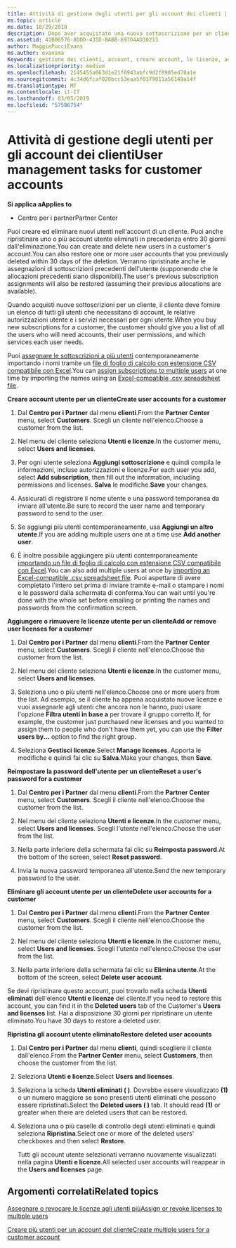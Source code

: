```yaml
---
title: Attività di gestione degli utenti per gli account dei clienti | Centro
ms.topic: article
ms.date: 10/29/2018
description: Dopo aver acquistato una nuova sottoscrizione per un cliente, puoi assegnare licenze a utenti specifici.
ms.assetid: 41B06576-8DDD-435D-BABB-697D4AD30213
author: MaggiePucciEvans
ms.author: evansma
Keywords: gestione dei clienti, account, creare account, le licenze, assegnare una licenza, la gestione utente e password, reimpostazione della password, modificare la password
ms.localizationpriority: medium
ms.openlocfilehash: 2145455a063d1e21f6943abfc9d2f8905ed78a1e
ms.sourcegitcommit: 4c34d6fcaf020bcc53eaa5f0379011a56149a14f
ms.translationtype: MT
ms.contentlocale: it-IT
ms.lasthandoff: 03/05/2019
ms.locfileid: "57586754"
---
```

# <a name="user-management-tasks-for-customer-accounts"></a><span data-ttu-id="8fad1-104">Attività di gestione degli utenti per gli account dei clienti</span><span class="sxs-lookup"><span data-stu-id="8fad1-104">User management tasks for customer accounts</span></span>

<span data-ttu-id="8fad1-105">**Si applica a**</span><span class="sxs-lookup"><span data-stu-id="8fad1-105">**Applies to**</span></span>

-  <span data-ttu-id="8fad1-106">Centro per i partner</span><span class="sxs-lookup"><span data-stu-id="8fad1-106">Partner Center</span></span>



<span data-ttu-id="8fad1-107">Puoi creare ed eliminare nuovi utenti nell'account di un cliente. Puoi anche ripristinare uno o più account utente eliminati in precedenza entro 30 giorni dall'eliminazione.</span><span class="sxs-lookup"><span data-stu-id="8fad1-107">You can create and delete new users in a customer's account.You can also restore one or more user accounts that you previously deleted within 30 days of the deletion.</span></span> <span data-ttu-id="8fad1-108">Verranno ripristinate anche le assegnazioni di sottoscrizioni precedenti dell'utente (supponendo che le allocazioni precedenti siano disponibili).</span><span class="sxs-lookup"><span data-stu-id="8fad1-108">The user's previous subscription assignments will also be restored (assuming their previous allocations are available).</span></span>

<span data-ttu-id="8fad1-109">Quando acquisti nuove sottoscrizioni per un cliente, il cliente deve fornire un elenco di tutti gli utenti che necessitano di account, le relative autorizzazioni utente e i servizi necessari per ogni utente.</span><span class="sxs-lookup"><span data-stu-id="8fad1-109">When you buy new subscriptions for a customer,  the customer should give you a list of all the users who will need accounts, their user permissions, and which services each user needs.</span></span>  

<span data-ttu-id="8fad1-110">Puoi [assegnare le sottoscrizioni a più utenti](bulk-license-provisioning-for-multiple-users.md) contemporaneamente importando i nomi tramite un [file di foglio di calcolo con estensione CSV compatibile con Excel](adding-multiple-users-to-a-customer-account.md).</span><span class="sxs-lookup"><span data-stu-id="8fad1-110">You can [assign subscriptions to multiple users](bulk-license-provisioning-for-multiple-users.md) at one time by importing the names using an [Excel-compatible .csv spreadsheet file](adding-multiple-users-to-a-customer-account.md).</span></span>

<a href="" id="createuseraccounts"></a>
<span data-ttu-id="8fad1-111">**Creare account utente per un cliente**</span><span class="sxs-lookup"><span data-stu-id="8fad1-111">**Create user accounts for a customer**</span></span>

1.  <span data-ttu-id="8fad1-112">Dal **Centro per i Partner** dal menu **clienti**.</span><span class="sxs-lookup"><span data-stu-id="8fad1-112">From the **Partner Center** menu, select **Customers**.</span></span> <span data-ttu-id="8fad1-113">Scegli un cliente nell'elenco.</span><span class="sxs-lookup"><span data-stu-id="8fad1-113">Choose a customer from the list.</span></span>

2.  <span data-ttu-id="8fad1-114">Nel menu del cliente seleziona **Utenti e licenze**.</span><span class="sxs-lookup"><span data-stu-id="8fad1-114">In the customer menu, select **Users and licenses**.</span></span>

3.  <span data-ttu-id="8fad1-115">Per ogni utente seleziona **Aggiungi sottoscrizione** e quindi compila le informazioni, incluse autorizzazioni e licenze.</span><span class="sxs-lookup"><span data-stu-id="8fad1-115">For each user you add, select **Add subscription**, then fill out the information, including permissions and licenses.</span></span> <span data-ttu-id="8fad1-116">**Salva** le modifiche.</span><span class="sxs-lookup"><span data-stu-id="8fad1-116">**Save** your changes.</span></span>

4.  <span data-ttu-id="8fad1-117">Assicurati di registrare il nome utente e una password temporanea da inviare all'utente.</span><span class="sxs-lookup"><span data-stu-id="8fad1-117">Be sure to record the user name and temporary password to send to the user.</span></span> 

5.  <span data-ttu-id="8fad1-118">Se aggiungi più utenti contemporaneamente, usa **Aggiungi un altro utente**.</span><span class="sxs-lookup"><span data-stu-id="8fad1-118">If you are adding multiple users one at a time use **Add another user**.</span></span> 

6. <span data-ttu-id="8fad1-119">È inoltre possibile aggiungere più utenti contemporaneamente [importando un file di foglio di calcolo con estensione CSV compatibile con Excel](adding-multiple-users-to-a-customer-account.md).</span><span class="sxs-lookup"><span data-stu-id="8fad1-119">You can also add multiple users at once by [importing an Excel-compatible .csv spreadsheet file](adding-multiple-users-to-a-customer-account.md).</span></span> <span data-ttu-id="8fad1-120">Puoi aspettare di avere completato l'intero set prima di inviare tramite e-mail o stampare i nomi e le password dalla schermata di conferma.</span><span class="sxs-lookup"><span data-stu-id="8fad1-120">You can wait until you're done with the whole set before emailing or printing the names and passwords from the confirmation screen.</span></span>

<a href="" id="userlicensing"></a>
<span data-ttu-id="8fad1-121">**Aggiungere o rimuovere le licenze utente per un cliente**</span><span class="sxs-lookup"><span data-stu-id="8fad1-121">**Add or remove user licenses for a customer**</span></span>

1.  <span data-ttu-id="8fad1-122">Dal **Centro per i Partner** dal menu **clienti**.</span><span class="sxs-lookup"><span data-stu-id="8fad1-122">From the **Partner Center** menu, select **Customers**.</span></span> <span data-ttu-id="8fad1-123">Scegli il cliente nell'elenco.</span><span class="sxs-lookup"><span data-stu-id="8fad1-123">Choose the customer from the list.</span></span>

2.  <span data-ttu-id="8fad1-124">Nel menu del cliente seleziona **Utenti e licenze**.</span><span class="sxs-lookup"><span data-stu-id="8fad1-124">In the customer menu, select **Users and licenses**.</span></span>

3.  <span data-ttu-id="8fad1-125">Seleziona uno o più utenti nell'elenco.</span><span class="sxs-lookup"><span data-stu-id="8fad1-125">Choose one or more users from the list.</span></span> <span data-ttu-id="8fad1-126">Ad esempio, se il cliente ha appena acquistato nuove licenze e vuoi assegnarle agli utenti che ancora non le hanno, puoi usare l'opzione **Filtra utenti in base a** per trovare il gruppo corretto.</span><span class="sxs-lookup"><span data-stu-id="8fad1-126">If, for example, the customer just purchased new licenses and you wanted to assign them to people who don't have them yet, you can use the **Filter users by...** option to find the right group.</span></span>

4.  <span data-ttu-id="8fad1-127">Seleziona **Gestisci licenze**.</span><span class="sxs-lookup"><span data-stu-id="8fad1-127">Select **Manage licenses**.</span></span> <span data-ttu-id="8fad1-128">Apporta le modifiche e quindi fai clic su **Salva**.</span><span class="sxs-lookup"><span data-stu-id="8fad1-128">Make your changes, then **Save**.</span></span>

<a href="" id="resetpassword"></a>
<span data-ttu-id="8fad1-129">**Reimpostare la password dell'utente per un cliente**</span><span class="sxs-lookup"><span data-stu-id="8fad1-129">**Reset a user's password for a customer**</span></span>

1.  <span data-ttu-id="8fad1-130">Dal **Centro per i Partner** dal menu **clienti**.</span><span class="sxs-lookup"><span data-stu-id="8fad1-130">From the **Partner Center** menu, select **Customers**.</span></span> <span data-ttu-id="8fad1-131">Scegli il cliente nell'elenco.</span><span class="sxs-lookup"><span data-stu-id="8fad1-131">Choose the customer from the list.</span></span>

2.  <span data-ttu-id="8fad1-132">Nel menu del cliente seleziona **Utenti e licenze**.</span><span class="sxs-lookup"><span data-stu-id="8fad1-132">In the customer menu, select **Users and licenses**.</span></span> <span data-ttu-id="8fad1-133">Scegli l'utente nell'elenco.</span><span class="sxs-lookup"><span data-stu-id="8fad1-133">Choose the user from the list.</span></span>

3.  <span data-ttu-id="8fad1-134">Nella parte inferiore della schermata fai clic su **Reimposta password**.</span><span class="sxs-lookup"><span data-stu-id="8fad1-134">At the bottom of the screen, select **Reset password**.</span></span> 

4.  <span data-ttu-id="8fad1-135">Invia la nuova password temporanea all'utente.</span><span class="sxs-lookup"><span data-stu-id="8fad1-135">Send the new temporary password to the user.</span></span>

<a href="" id="deleteuseraccounts"></a>
<span data-ttu-id="8fad1-136">**Eliminare gli account utente per un cliente**</span><span class="sxs-lookup"><span data-stu-id="8fad1-136">**Delete user accounts for a customer**</span></span>

1.  <span data-ttu-id="8fad1-137">Dal **Centro per i Partner** dal menu **clienti**.</span><span class="sxs-lookup"><span data-stu-id="8fad1-137">From the **Partner Center** menu, select **Customers**.</span></span> <span data-ttu-id="8fad1-138">Scegli il cliente nell'elenco.</span><span class="sxs-lookup"><span data-stu-id="8fad1-138">Choose the customer from the list.</span></span>

2.  <span data-ttu-id="8fad1-139">Nel menu del cliente seleziona **Utenti e licenze**.</span><span class="sxs-lookup"><span data-stu-id="8fad1-139">In the customer menu, select **Users and licenses**.</span></span> <span data-ttu-id="8fad1-140">Scegli l'utente nell'elenco.</span><span class="sxs-lookup"><span data-stu-id="8fad1-140">Choose the user from the list.</span></span>

3.  <span data-ttu-id="8fad1-141">Nella parte inferiore della schermata fai clic su **Elimina utente**.</span><span class="sxs-lookup"><span data-stu-id="8fad1-141">At the bottom of the screen, select **Delete user account**.</span></span>

<span data-ttu-id="8fad1-142">Se devi ripristinare questo account, puoi trovarlo nella scheda **Utenti eliminati** dell'elenco **Utenti e licenze** del cliente.</span><span class="sxs-lookup"><span data-stu-id="8fad1-142">If you need to restore this account, you can find it in the **Deleted users** tab of the Customer's **Users and licenses** list.</span></span> <span data-ttu-id="8fad1-143">Hai a disposizione 30 giorni per ripristinare un utente eliminato.</span><span class="sxs-lookup"><span data-stu-id="8fad1-143">You have 30 days to restore a deleted user.</span></span>

<a href="" id="restoreuseraccounts"></a>
<span data-ttu-id="8fad1-144">**Ripristina gli account utente eliminato**</span><span class="sxs-lookup"><span data-stu-id="8fad1-144">**Restore deleted user accounts**</span></span>

1.  <span data-ttu-id="8fad1-145">Dal **Centro per i Partner** dal menu **clienti**, quindi scegliere il cliente dall'elenco.</span><span class="sxs-lookup"><span data-stu-id="8fad1-145">From the **Partner Center** menu, select **Customers**, then choose the customer from the list.</span></span>

2.  <span data-ttu-id="8fad1-146">Seleziona **Utenti e licenze**.</span><span class="sxs-lookup"><span data-stu-id="8fad1-146">Select **Users and licenses**.</span></span>

3.  <span data-ttu-id="8fad1-147">Seleziona la scheda **Utenti eliminati ( )**. Dovrebbe essere visualizzato **(1)** o un numero maggiore se sono presenti utenti eliminati che possono essere ripristinati.</span><span class="sxs-lookup"><span data-stu-id="8fad1-147">Select the **Deleted users ( )** tab. It should read **(1)** or greater when there are deleted users that can be restored.</span></span>

4.  <span data-ttu-id="8fad1-148">Seleziona una o più caselle di controllo degli utenti eliminati e quindi seleziona **Ripristina**.</span><span class="sxs-lookup"><span data-stu-id="8fad1-148">Select one or more of the deleted users' checkboxes and then select **Restore**.</span></span>

    <span data-ttu-id="8fad1-149">Tutti gli account utente selezionati verranno nuovamente visualizzati nella pagina **Utenti e licenze**.</span><span class="sxs-lookup"><span data-stu-id="8fad1-149">All selected user accounts will reappear in the **Users and licenses** page.</span></span>

## <a name="related-topics"></a><span data-ttu-id="8fad1-150">Argomenti correlati</span><span class="sxs-lookup"><span data-stu-id="8fad1-150">Related topics</span></span>


[<span data-ttu-id="8fad1-151">Assegnare o revocare le licenze agli utenti più</span><span class="sxs-lookup"><span data-stu-id="8fad1-151">Assign or revoke licenses to multiple users</span></span>](bulk-license-provisioning-for-multiple-users.md)

[<span data-ttu-id="8fad1-152">Creare più utenti per un account del cliente</span><span class="sxs-lookup"><span data-stu-id="8fad1-152">Create multiple users for a customer account</span></span>](adding-multiple-users-to-a-customer-account.md)

 

 



